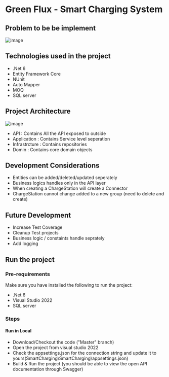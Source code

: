 # Green Flux - Smart Charging System

## Problem to be be implement

![image](https://user-images.githubusercontent.com/11566992/201849059-1ef67ce6-bd38-4634-be0a-174bbe32ef2e.png)

## Technologies used in the project
- .Net 6
- Entity Framework Core
- NUnit
- Auto Mapper
- MOQ
- SQL server

## Project Architecture

![image](https://user-images.githubusercontent.com/11566992/199804705-c3b0f08b-1d2b-4f73-a4a6-e5b2a495cece.png)

- API : Contains All the API exposed to outside
- Application : Contains Service level seperation
- Infrastrcture : Contains repositories
- Domin : Contains core domain objects

## Development Considerations 
- Entities can be added/deleted/updated seperately
- Business logics handles only in the API layer
- When creating a ChargeStation will create a Connector
- ChargeStation cannot change added to a new group (need to delete and create)

## Future Development
- Increase Test Coverage
- Cleanup Test projects
- Business logic / constaints handle seprately
- Add logging

## Run the project

### Pre-requirements

Make sure you have installed the following to run the project:
- .Net 6
- Visual Studio 2022
- SQL server

### Steps

#### Run in Local
- Download/Checkout the code ("Master" branch)
- Open the project from visual studio 2022
- Check the appsettings.json for the connection string and update it to yours(SmartCharging\SmartCharging\appsettings.json)
- Build & Run the project (you should be able to view the open API documentation through Swagger)
